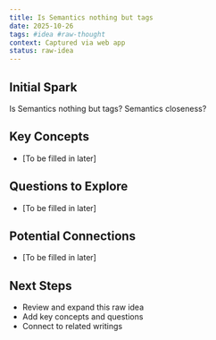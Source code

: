 ```yaml
---
title: Is Semantics nothing but tags
date: 2025-10-26
tags: #idea #raw-thought
context: Captured via web app
status: raw-idea
---
```


## Initial Spark

Is Semantics nothing but tags?  Semantics closeness?

## Key Concepts

- [To be filled in later]

## Questions to Explore

- [To be filled in later]

## Potential Connections

- [To be filled in later]

## Next Steps

- Review and expand this raw idea
- Add key concepts and questions
- Connect to related writings
